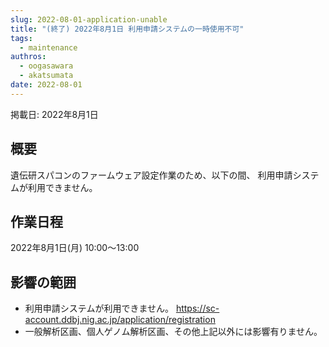 ```yaml
---
slug: 2022-08-01-application-unable
title: "(終了) 2022年8月1日 利用申請システムの一時使用不可"
tags:
  - maintenance
authros:
  - oogasawara
  - akatsumata
date: 2022-08-01
---
```


掲載日: 2022年8月1日

## 概要

遺伝研スパコンのファームウェア設定作業のため、以下の間、 利用申請システムが利用できません。



## 作業日程

2022年8月1日(月) 10:00～13:00


## 影響の範囲

- 利用申請システムが利用できません。
https://sc-account.ddbj.nig.ac.jp/application/registration
- 一般解析区画、個人ゲノム解析区画、その他上記以外には影響有りません。
